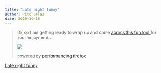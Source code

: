 ```yaml
---
title: "Late night funny"
author: Pito Salas
date: 2006-10-18
---
```



>
> Ok so I am getting ready to wrap up and came [across this fun tool
> ](<http://www.churchsigngenerator.com/>)for your enjoyment..
>
>
> ![](https://i0.wp.com/img49.imageshack.us/img49/8897/churchsignyn0.jpg?w=584)
>
> powered by [performancing firefox](<http://performancing.com/firefox>)


[Late night funny](None)
